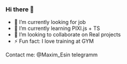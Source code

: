 ### Hi there 👋

- 🔭 I’m currently looking for job
- 🌱 I’m currently learning PIXI.js + TS
- 👯 I’m looking to collaborate on Real projects
- ⚡ Fun fact: I love training at GYM

Contact me: @Maxim_Esin telegramm
